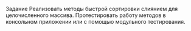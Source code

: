 Задание 
Реализовать методы быстрой сортировки слиянием для целочисленного массива. Протестировать работу методов в консольном приложении или с помощью модульного тестирования.